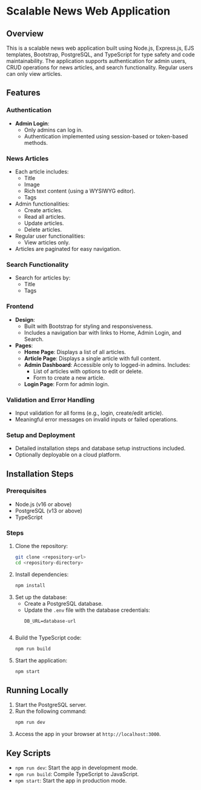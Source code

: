 # Scalable News Web Application

## Overview
This is a scalable news web application built using Node.js, Express.js, EJS templates, Bootstrap, PostgreSQL, and TypeScript for type safety and code maintainability. The application supports authentication for admin users, CRUD operations for news articles, and search functionality. Regular users can only view articles.

## Features

### Authentication
- **Admin Login**:
  - Only admins can log in.
  - Authentication implemented using session-based or token-based methods.

### News Articles
- Each article includes:
  - Title
  - Image
  - Rich text content (using a WYSIWYG editor).
  - Tags
- Admin functionalities:
  - Create articles.
  - Read all articles.
  - Update articles.
  - Delete articles.
- Regular user functionalities:
  - View articles only.
- Articles are paginated for easy navigation.

### Search Functionality
- Search for articles by:
  - Title
  - Tags

### Frontend
- **Design**:
  - Built with Bootstrap for styling and responsiveness.
  - Includes a navigation bar with links to Home, Admin Login, and Search.
- **Pages**:
  - **Home Page**: Displays a list of all articles.
  - **Article Page**: Displays a single article with full content.
  - **Admin Dashboard**: Accessible only to logged-in admins. Includes:
    - List of articles with options to edit or delete.
    - Form to create a new article.
  - **Login Page**: Form for admin login.

### Validation and Error Handling
- Input validation for all forms (e.g., login, create/edit article).
- Meaningful error messages on invalid inputs or failed operations.

### Setup and Deployment
- Detailed installation steps and database setup instructions included.
- Optionally deployable on a cloud platform.

## Installation Steps

### Prerequisites
- Node.js (v16 or above)
- PostgreSQL (v13 or above)
- TypeScript

### Steps
1. Clone the repository:
   ```bash
   git clone <repository-url>
   cd <repository-directory>
   ```
2. Install dependencies:
   ```bash
   npm install
   ```
3. Set up the database:
   - Create a PostgreSQL database.
   - Update the `.env` file with the database credentials:
     ```env
     DB_URL=database-url
     ```
     ```
4. Build the TypeScript code:
   ```bash
   npm run build
   ```
5. Start the application:
   ```bash
   npm start
   ```

## Running Locally
1. Start the PostgreSQL server.
2. Run the following command:
   ```bash
   npm run dev
   ```
3. Access the app in your browser at `http://localhost:3000`.

## Key Scripts
- `npm run dev`: Start the app in development mode.
- `npm run build`: Compile TypeScript to JavaScript.
- `npm start`: Start the app in production mode.



